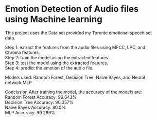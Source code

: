 # Emotion Detection of Audio files using Machine learning

This project uses the Data set provided my Toronto emotional speech set data.

Step 1: extract the features from the audio files using MFCC, LPC, and Chroma features.<br />
Step 2: train the model using the extracted features.<br />
Step 3: test the model using the extracted features.<br />
Step 4: predict the emotion of the audio file. <br />

Models used: Random Forest, Decision Tree, Naive Bayes, and Neural network MLP

Conclusion
After training the model, the accuracy of the models are: <br />
Random Forest Accuracy: 99.643% <br />
Decision Tree Accuracy: 90.357% <br />
Naive Bayes Accuracy: 80.0% <br />
MLP Accuracy: 99.286% <br />
